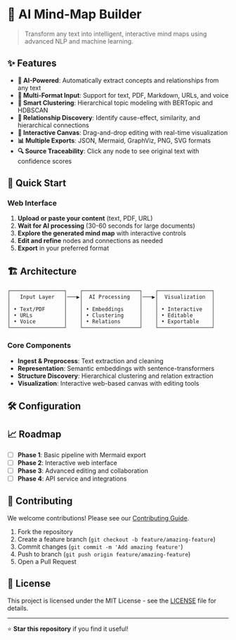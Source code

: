 # 🧠 AI Mind-Map Builder

> Transform any text into intelligent, interactive mind maps using advanced NLP and machine learning.

## ✨ Features

- **🤖 AI-Powered**: Automatically extract concepts and relationships from any text
- **📄 Multi-Format Input**: Support for text, PDF, Markdown, URLs, and voice
- **🎯 Smart Clustering**: Hierarchical topic modeling with BERTopic and HDBSCAN  
- **🔗 Relationship Discovery**: Identify cause-effect, similarity, and hierarchical connections
- **🎨 Interactive Canvas**: Drag-and-drop editing with real-time visualization
- **📊 Multiple Exports**: JSON, Mermaid, GraphViz, PNG, SVG formats
- **🔍 Source Traceability**: Click any node to see original text with confidence scores

## 🚀 Quick Start

### Web Interface

1. **Upload or paste your content** (text, PDF, URL)
2. **Wait for AI processing** (30-60 seconds for large documents)
3. **Explore the generated mind map** with interactive controls
4. **Edit and refine** nodes and connections as needed
5. **Export** in your preferred format

## 🏗️ Architecture

```
┌─────────────────┐    ┌──────────────────┐    ┌─────────────────┐
│   Input Layer   │───▶│  AI Processing   │───▶│  Visualization  │
│                 │    │                  │    │                 │
│ • Text/PDF      │    │ • Embeddings     │    │ • Interactive   │
│ • URLs          │    │ • Clustering     │    │ • Editable      │
│ • Voice         │    │ • Relations      │    │ • Exportable    │
└─────────────────┘    └──────────────────┘    └─────────────────┘
```

### Core Components

- **Ingest & Preprocess**: Text extraction and cleaning
- **Representation**: Semantic embeddings with sentence-transformers
- **Structure Discovery**: Hierarchical clustering and relation extraction  
- **Visualization**: Interactive web-based canvas with editing tools

## 🛠️ Configuration
## 📈 Roadmap

- [ ] **Phase 1**: Basic pipeline with Mermaid export
- [ ] **Phase 2**: Interactive web interface
- [ ] **Phase 3**: Advanced editing and collaboration
- [ ] **Phase 4**: API service and integrations

## 🤝 Contributing

We welcome contributions! Please see our [Contributing Guide](CONTRIBUTING.md).

1. Fork the repository
2. Create a feature branch (`git checkout -b feature/amazing-feature`)
3. Commit changes (`git commit -m 'Add amazing feature'`)
4. Push to branch (`git push origin feature/amazing-feature`)
5. Open a Pull Request

## 📄 License

This project is licensed under the MIT License - see the [LICENSE](LICENSE) file for details.



---

⭐ **Star this repository** if you find it useful!